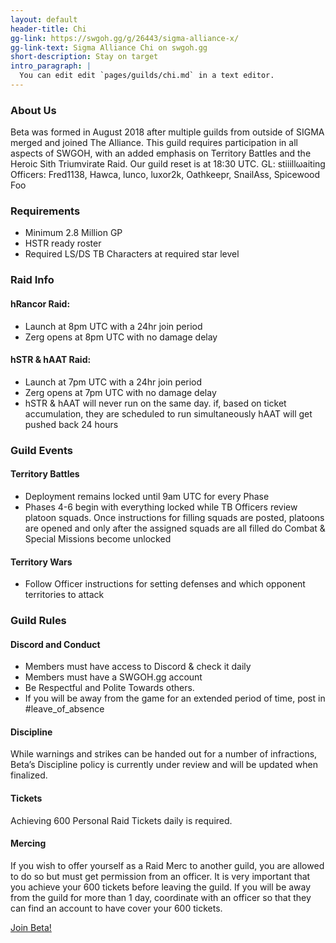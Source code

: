 ```yaml
---
layout: default
header-title: Chi
gg-link: https://swgoh.gg/g/26443/sigma-alliance-x/
gg-link-text: Sigma Alliance Chi on swgoh.gg
short-description: Stay on target
intro_paragraph: |
  You can edit edit `pages/guilds/chi.md` in a text editor.
---
```


### About Us

Beta was formed in August 2018 after multiple guilds from outside of SIGMA merged and joined The Alliance. This guild requires participation in all aspects of SWGOH, with an added emphasis on Territory Battles and the Heroic Sith Triumvirate Raid. Our guild reset is at 18:30 UTC. GL: stiiillωaiting Officers: Fred1138, Hawca, lunco, luxor2k, Oathkeepr, SnailAss, Spicewood Foo

### Requirements

* Minimum 2.8 Million GP
* HSTR ready roster
* Required LS/DS TB Characters at required star level

### Raid Info

#### hRancor Raid:

* Launch at 8pm UTC with a 24hr join period
* Zerg opens at 8pm UTC with no damage delay

#### hSTR & hAAT Raid:

* Launch at 7pm UTC with a 24hr join period
* Zerg opens at 7pm UTC with no damage delay
* hSTR & hAAT will never run on the same day. if, based on ticket accumulation, they are scheduled to run simultaneously hAAT will get pushed back 24 hours

### Guild Events

#### Territory Battles

* Deployment remains locked until 9am UTC for every Phase
* Phases 4-6 begin with everything locked while TB Officers review platoon squads. Once instructions for filling squads are posted, platoons are opened and only after the assigned squads are all filled do Combat & Special Missions become unlocked

#### Territory Wars

* Follow Officer instructions for setting defenses and which opponent territories to attack

### Guild Rules

#### Discord and Conduct

* Members must have access to Discord & check it daily
* Members must have a SWGOH.gg account
* Be Respectful and Polite Towards others.
* If you will be away from the game for an extended period of time, post in #leave_of_absence

#### Discipline

While warnings and strikes can be handed out for a number of infractions, Beta’s Discipline policy is currently under review and will be updated when finalized.

#### Tickets

Achieving 600 Personal Raid Tickets daily is required.

#### Mercing

If you wish to offer yourself as a Raid Merc to another guild, you are allowed to do so but must get permission from an officer. It is very important that you achieve your 600 tickets before leaving the guild. If you will be away from the guild for more than 1 day, coordinate with an officer so that they can find an account to have cover your 600 tickets.

[Join Beta!](https://discord.gg/V33Kfaj)
